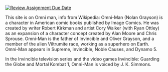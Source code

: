 [![Review Assignment Due Date](https://classroom.github.com/assets/deadline-readme-button-22041afd0340ce965d47ae6ef1cefeee28c7c493a6346c4f15d667ab976d596c.svg)](https://classroom.github.com/a/89IMDEJr)

This site is on Omni man, info from Wikipedia:
Omni-Man (Nolan Grayson) is a character in American comic books published by Image Comics. He was created by writer Robert Kirkman and artist Cory Walker (with Ryan Ottley) as an expansion of a character concept created by Alan Moore and Chris Sprouse. Omni-Man is the father of Invincible and Oliver Grayson, and a member of the alien Viltrumite race, working as a superhero on Earth. Omni-Man appears in Supreme, Invincible, Noble Causes, and Dynamo 5.

In the Invincible television series and the video games Invincible: Guarding the Globe and Mortal Kombat 1, Omni-Man is voiced by J. K. Simmons.
